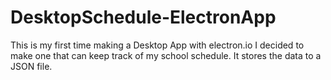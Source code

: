 # DesktopSchedule-ElectronApp

This is my first time making a Desktop App with electron.io
I decided to make one that can keep track of my school schedule. It stores the data to a JSON file.
